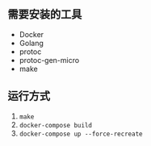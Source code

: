 ## 需要安装的工具
* Docker
* Golang
* protoc
* protoc-gen-micro
* make

## 运行方式
1. `make`
2. `docker-compose build`
2. `docker-compose up --force-recreate`
